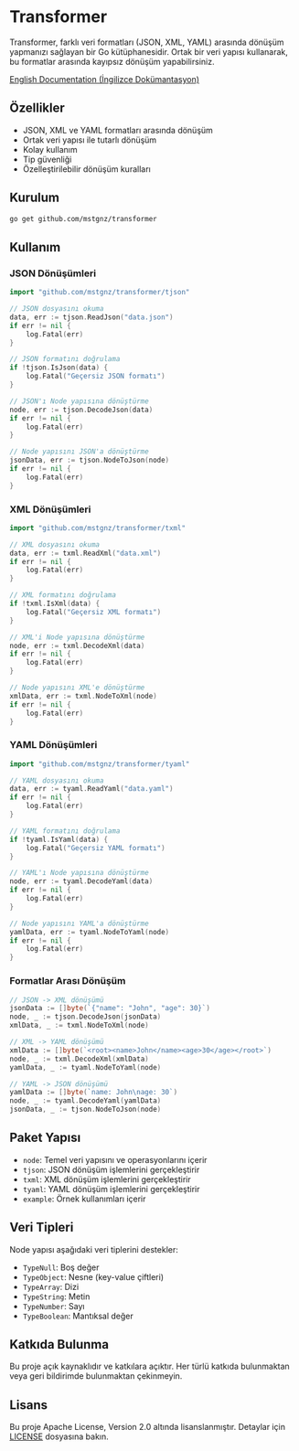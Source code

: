# Transformer

Transformer, farklı veri formatları (JSON, XML, YAML) arasında dönüşüm yapmanızı sağlayan bir Go kütüphanesidir. Ortak bir veri yapısı kullanarak, bu formatlar arasında kayıpsız dönüşüm yapabilirsiniz.

[English Documentation (İngilizce Dokümantasyon)](README.md)

## Özellikler

- JSON, XML ve YAML formatları arasında dönüşüm
- Ortak veri yapısı ile tutarlı dönüşüm
- Kolay kullanım
- Tip güvenliği
- Özelleştirilebilir dönüşüm kuralları

## Kurulum

```bash
go get github.com/mstgnz/transformer
```

## Kullanım

### JSON Dönüşümleri

```go
import "github.com/mstgnz/transformer/tjson"

// JSON dosyasını okuma
data, err := tjson.ReadJson("data.json")
if err != nil {
    log.Fatal(err)
}

// JSON formatını doğrulama
if !tjson.IsJson(data) {
    log.Fatal("Geçersiz JSON formatı")
}

// JSON'ı Node yapısına dönüştürme
node, err := tjson.DecodeJson(data)
if err != nil {
    log.Fatal(err)
}

// Node yapısını JSON'a dönüştürme
jsonData, err := tjson.NodeToJson(node)
if err != nil {
    log.Fatal(err)
}
```

### XML Dönüşümleri

```go
import "github.com/mstgnz/transformer/txml"

// XML dosyasını okuma
data, err := txml.ReadXml("data.xml")
if err != nil {
    log.Fatal(err)
}

// XML formatını doğrulama
if !txml.IsXml(data) {
    log.Fatal("Geçersiz XML formatı")
}

// XML'i Node yapısına dönüştürme
node, err := txml.DecodeXml(data)
if err != nil {
    log.Fatal(err)
}

// Node yapısını XML'e dönüştürme
xmlData, err := txml.NodeToXml(node)
if err != nil {
    log.Fatal(err)
}
```

### YAML Dönüşümleri

```go
import "github.com/mstgnz/transformer/tyaml"

// YAML dosyasını okuma
data, err := tyaml.ReadYaml("data.yaml")
if err != nil {
    log.Fatal(err)
}

// YAML formatını doğrulama
if !tyaml.IsYaml(data) {
    log.Fatal("Geçersiz YAML formatı")
}

// YAML'ı Node yapısına dönüştürme
node, err := tyaml.DecodeYaml(data)
if err != nil {
    log.Fatal(err)
}

// Node yapısını YAML'a dönüştürme
yamlData, err := tyaml.NodeToYaml(node)
if err != nil {
    log.Fatal(err)
}
```

### Formatlar Arası Dönüşüm

```go
// JSON -> XML dönüşümü
jsonData := []byte(`{"name": "John", "age": 30}`)
node, _ := tjson.DecodeJson(jsonData)
xmlData, _ := txml.NodeToXml(node)

// XML -> YAML dönüşümü
xmlData := []byte(`<root><name>John</name><age>30</age></root>`)
node, _ := txml.DecodeXml(xmlData)
yamlData, _ := tyaml.NodeToYaml(node)

// YAML -> JSON dönüşümü
yamlData := []byte(`name: John\nage: 30`)
node, _ := tyaml.DecodeYaml(yamlData)
jsonData, _ := tjson.NodeToJson(node)
```

## Paket Yapısı

- `node`: Temel veri yapısını ve operasyonlarını içerir
- `tjson`: JSON dönüşüm işlemlerini gerçekleştirir
- `txml`: XML dönüşüm işlemlerini gerçekleştirir
- `tyaml`: YAML dönüşüm işlemlerini gerçekleştirir
- `example`: Örnek kullanımları içerir

## Veri Tipleri

Node yapısı aşağıdaki veri tiplerini destekler:

- `TypeNull`: Boş değer
- `TypeObject`: Nesne (key-value çiftleri)
- `TypeArray`: Dizi
- `TypeString`: Metin
- `TypeNumber`: Sayı
- `TypeBoolean`: Mantıksal değer

## Katkıda Bulunma

Bu proje açık kaynaklıdır ve katkılara açıktır. Her türlü katkıda bulunmaktan veya geri bildirimde bulunmaktan çekinmeyin.


## Lisans

Bu proje Apache License, Version 2.0 altında lisanslanmıştır. Detaylar için [LICENSE](LICENSE) dosyasına bakın.